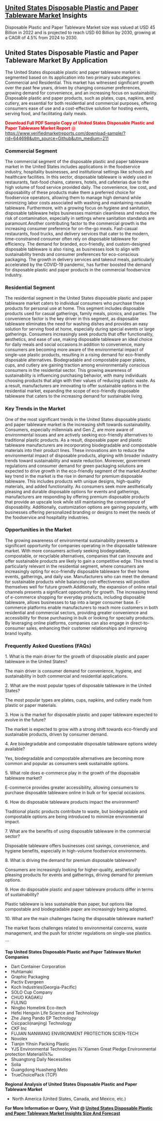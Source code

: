 <h2><a href="https://www.verifiedmarketreports.com/download-sample/?rid=644698&amp;utm_source=Github&amp;utm_medium=211" target="_blank">United States Disposable Plastic and Paper Tableware Market</a> Insights</h2><p>Disposable Plastic and Paper Tableware Market size was valued at USD 45 Billion in 2022 and is projected to reach USD 60 Billion by 2030, growing at a CAGR of 4.5% from 2024 to 2030.</p><p><h2>United States Disposable Plastic and Paper Tableware Market By Application</h2>The United States disposable plastic and paper tableware market is segmented based on its application into two primary subcategories: Commercial and Residential. This market has witnessed significant growth over the past few years, driven by changing consumer preferences, growing demand for convenience, and an increasing focus on sustainability. Disposable plastic and paper products, such as plates, cups, napkins, and cutlery, are essential for both residential and commercial purposes, offering consumers ease of use and a cost-effective solution for hosting events, serving food, and facilitating daily meals.<p><span class=""><span style="color: #ff0000;"><strong>Download Full PDF Sample Copy of United States Disposable Plastic and Paper Tableware Market Report</strong> @ </span><a href="https://www.verifiedmarketreports.com/download-sample/?rid=644698&amp;utm_source=Github&amp;utm_medium=211" target="_blank">https://www.verifiedmarketreports.com/download-sample/?rid=644698&amp;utm_source=Github&amp;utm_medium=211</a></span></p><h3>Commercial Segment</h3>The commercial segment of the disposable plastic and paper tableware market in the United States includes applications in the foodservice industry, hospitality businesses, and institutional settings like schools and healthcare facilities. In this sector, disposable tableware is widely used in restaurants, fast-food chains, caterers, hotels, and cafeterias due to the high volume of food service provided daily. The convenience, low cost, and disposability of these products make them a preferred choice for foodservice operators, allowing them to manage high demand while minimizing labor costs associated with washing and maintaining reusable tableware. Furthermore, with a growing focus on hygiene and sanitation, disposable tableware helps businesses maintain cleanliness and reduce the risk of contamination, especially in settings where sanitation standards are paramount.Another contributing factor to the commercial growth is the increasing consumer preference for on-the-go meals. Fast-casual restaurants, food trucks, and delivery services that cater to the modern, time-constrained consumer often rely on disposable tableware for efficiency. The demand for branded, eco-friendly, and custom-designed disposable tableware is also rising, as businesses look to align with sustainability trends and consumer preferences for eco-conscious packaging. The growth in delivery services and takeout meals, particularly accelerated by the COVID-19 pandemic, has further boosted the demand for disposable plastic and paper products in the commercial foodservice industry.<h3>Residential Segment</h3>The residential segment in the United States disposable plastic and paper tableware market caters to individual consumers who purchase these products for personal use at home. This segment includes disposable products used for casual gatherings, family meals, picnics, and parties. The convenience factor is the key driver in this segment, as disposable tableware eliminates the need for washing dishes and provides an easy solution for serving food at home, especially during special events or large gatherings. Consumers increasingly seek products that offer functionality, aesthetics, and ease of use, making disposable tableware an ideal choice for daily meals and social occasions.In addition to convenience, many consumers are becoming more aware of the environmental impact of single-use plastic products, resulting in a rising demand for eco-friendly disposable alternatives. Biodegradable and compostable paper plates, cups, and cutlery are gaining traction among environmentally conscious consumers in the residential sector. This growing awareness of sustainability is influencing purchasing behavior, with many individuals choosing products that align with their values of reducing plastic waste. As a result, manufacturers are innovating to offer sustainable options in the residential market, expanding the scope of eco-friendly disposable tableware that caters to the increasing demand for sustainable living.<h3>Key Trends in the Market</h3>One of the most significant trends in the United States disposable plastic and paper tableware market is the increasing shift towards sustainability. Consumers, especially millennials and Gen Z, are more aware of environmental issues and are actively seeking eco-friendly alternatives to traditional plastic products. As a result, disposable paper and plastic tableware manufacturers are incorporating biodegradable and compostable materials into their product lines. These innovations aim to reduce the environmental impact of disposable products, aligning with broader industry trends toward sustainability and waste reduction. Moreover, government regulations and consumer demand for green packaging solutions are expected to drive growth in the eco-friendly segment of the market.Another key trend in the market is the rise in demand for premium disposable tableware. This includes products with unique designs, high-quality materials, and added functionality. As consumers seek more aesthetically pleasing and durable disposable options for events and gatherings, manufacturers are responding by offering premium disposable products that provide an upscale look while still maintaining the convenience of disposability. Additionally, customization options are gaining popularity, with businesses offering personalized branding or designs to meet the needs of the foodservice and hospitality industries.<h3>Opportunities in the Market</h3>The growing awareness of environmental sustainability presents a significant opportunity for companies operating in the disposable tableware market. With more consumers actively seeking biodegradable, compostable, or recyclable alternatives, companies that can innovate and offer sustainable products are likely to gain a competitive edge. This trend is particularly relevant in the residential segment, where consumers are increasingly opting for eco-friendly disposable tableware for their home events, gatherings, and daily use. Manufacturers who can meet the demand for sustainable products while balancing cost-effectiveness will position themselves well for future growth.Additionally, the expansion of online retail channels presents a significant opportunity for growth. The increasing trend of e-commerce shopping for everyday products, including disposable tableware, allows businesses to tap into a larger consumer base. E-commerce platforms enable manufacturers to reach more customers in both residential and commercial sectors, providing greater convenience and accessibility for those purchasing in bulk or looking for specialty products. By leveraging online platforms, companies can also engage in direct-to-consumer sales, enhancing their customer relationships and improving brand loyalty.<h3>Frequently Asked Questions (FAQs)</h3><p>1. What is the main driver for the growth of disposable plastic and paper tableware in the United States? </p><p>The main driver is consumer demand for convenience, hygiene, and sustainability in both commercial and residential applications. </p><p>2. What are the most popular types of disposable tableware in the United States? </p><p>The most popular types are plates, cups, napkins, and cutlery made from plastic or paper materials. </p><p>3. How is the market for disposable plastic and paper tableware expected to evolve in the future? </p><p>The market is expected to grow with a strong shift towards eco-friendly and sustainable products, driven by consumer demand. </p><p>4. Are biodegradable and compostable disposable tableware options widely available? </p><p>Yes, biodegradable and compostable alternatives are becoming more common and popular as consumers seek sustainable options. </p><p>5. What role does e-commerce play in the growth of the disposable tableware market? </p><p>E-commerce provides greater accessibility, allowing consumers to purchase disposable tableware online in bulk or for special occasions. </p><p>6. How do disposable tableware products impact the environment? </p><p>Traditional plastic products contribute to waste, but biodegradable and compostable options are being introduced to minimize environmental impact. </p><p>7. What are the benefits of using disposable tableware in the commercial sector? </p><p>Disposable tableware offers businesses cost savings, convenience, and hygiene benefits, especially in high-volume foodservice environments. </p><p>8. What is driving the demand for premium disposable tableware? </p><p>Consumers are increasingly looking for higher-quality, aesthetically pleasing products for events and gatherings, driving demand for premium options. </p><p>9. How do disposable plastic and paper tableware products differ in terms of sustainability? </p><p>Plastic tableware is less sustainable than paper, but options like compostable and biodegradable paper are increasingly being adopted. </p><p>10. What are the main challenges facing the disposable tableware market? </p><p>The market faces challenges related to environmental concerns, waste management, and the push for stricter regulations on single-use plastics. </p>```</p><p><strong>Top United States Disposable Plastic and Paper Tableware Market Companies</strong></p><div data-test-id=""><p><li>Dart Container Corporation</li><li> Huhtamaki</li><li> Graphic Packaging</li><li> Pactiv Evergeen</li><li> Koch Industries(Georgia-Pacific)</li><li> SOLO Cup Company</li><li> CHUO KAGAKU</li><li> FULING</li><li> Ningbo Homelink Eco-itech</li><li> Hefei Hengxin Life Science and Technology</li><li> Zhe Jiang Pando EP Technology</li><li> Csicpacli(nanjing) Technology</li><li> CKF Inc</li><li> FUJIAN NANWANG ENVIRONMENT PROTECTION SCIEN-TECH</li><li> Novolex</li><li> Tianjin Yihsin Packing Plastic</li><li> YJS Environmental Technologies ï¼ˆXiamen Great Pledge Environmental protection Materialï¼‰</li><li> Shuangtong Daily Necessities</li><li> Solia</li><li> Guangdong Huasheng Meto</li><li> TrueChoicePack (TCP)</li></p><div><strong>Regional Analysis of&nbsp;United States Disposable Plastic and Paper Tableware Market</strong></div><ul><li dir="ltr"><p dir="ltr">North America&nbsp;(United States, Canada, and Mexico, etc.)</p></li></ul><p><strong>For More Information or Query, Visit @&nbsp;</strong><strong><a href="https://www.verifiedmarketreports.com/product/disposable-plastic-and-paper-tableware-market/?utm_source=Github&amp;utm_medium=211" target="_blank">United States Disposable Plastic and Paper Tableware Market Insights Size And Forecast</a></strong></p></div>
